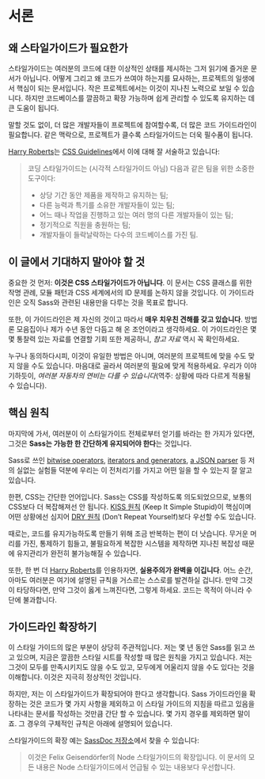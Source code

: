 
# 서론

## 왜 스타일가이드가 필요한가

스타일가이드는 여러분의 코드에 대한 이상적인 상태를 제시하는 그저 읽기에 즐거운 문서가 아닙니다. 어떻게 그리고 왜 코드가 쓰여야 하는지를 묘사하는, 프로젝트의 일생에서 핵심이 되는 문서입니다. 작은 프로젝트에서는 이것이 지나친 노력으로 보일 수 있습니다. 하지만 코드베이스를 깔끔하고 확장 가능하며 쉽게 관리할 수 있도록 유지하는 데 큰 도움이 됩니다.

말할 것도 없이, 더 많은 개발자들이 프로젝트에 참여할수록, 더 많은 코드 가이드라인이 필요합니다. 같은 맥락으로, 프로젝트가 클수록 스타일가이드는 더욱 필수품이 됩니다.

[Harry Roberts](http://csswizardry.com/)는 [CSS Guidelines](http://cssguidelin.es/#the-importance-of-a-styleguide)에서 이에 대해 잘 서술하고 있습니다:

<blockquote>
<p>코딩 스타일가이드는 (시각적 스타일가이드 아님) 다음과 같은 팀을 위한 소중한 도구이다:</p>
<ul>
<li>상당 기간 동안 제품을 제작하고 유지하는 팀;</li>
<li>다른 능력과 특기를 소유한 개발자들이 있는 팀;</li>
<li>어느 때나 작업을 진행하고 있는 여러 명의 다른 개발자들이 있는 팀;</li>
<li>정기적으로 직원을 충원하는 팀;</li>
<li>개발자들이 들락날락하는 다수의 코드베이스를 가진 팀.</li>
</ul>
</blockquote>

## 이 글에서 기대하지 말아야 할 것

중요한 것 먼저: **이것은 CSS 스타일가이드가 아닙니다**. 이 문서는 CSS 클래스를 위한 작명 관례, 모듈 패턴과 CSS 세계에서의 ID 문제를 논하지 않을 것입니다. 이 가이드라인은 오직 Sass와 관련된 내용만을 다루는 것을 목표로 합니다.

또한, 이 가이드라인은 제 자신의 것이고 따라서 **매우 치우친 견해를 갖고 있습니다**. 방법론 모음집이나 제가 수년 동안 다듬고 해 온 조언이라고 생각하세요. 이 가이드라인은 몇몇 통찰력 있는 자료를 연결할 기회 또한 제공하니, _참고 자료_ 역시 꼭 확인하세요.

누구나 동의하다시피, 이것이 유일한 방법은 아니며, 여러분의 프로젝트에 맞을 수도 맞지 않을 수도 있습니다. 마음대로 골라서 여러분의 필요에 맞게 적용하세요. 우리가 이야기하듯이, _여러분 자동차의 연비는 다를 수 있습니다_(역주: 상황에 따라 다르게 적용될 수 있습니다).

## 핵심 원칙

마지막에 가서, 여러분이 이 스타일가이드 전체로부터 얻기를 바라는 한 가지가 있다면, 그것은 **Sass는 가능한 한 간단하게 유지되어야 한다**는 것입니다.

Sass로 쓰인 [bitwise operators](https://github.com/HugoGiraudel/SassyBitwise), [iterators and generators](https://github.com/HugoGiraudel/SassyIteratorsGenerators), [a JSON parser](https://github.com/HugoGiraudel/SassyJSON) 등 저의 실없는 실험들 덕분에 우리는 이 전처리기를 가지고 어떤 일을 할 수 있는지 잘 알고 있습니다.

한편, CSS는 간단한 언어입니다. Sass는 CSS를 작성하도록 의도되었으므로, 보통의 CSS보다 더 복잡해져선 안 됩니다. [KISS 원칙](http://en.wikipedia.org/wiki/KISS_principle) (Keep It Simple Stupid)이 핵심이며 어떤 상황에선 심지어 [DRY 원칙](http://en.wikipedia.org/wiki/Don%27t_repeat_yourself) (Don’t Repeat Yourself)보다 우선할 수도 있습니다.

때로는, 코드를 유지가능하도록 만들기 위해 조금 반복하는 편이 더 낫습니다. 무거운 머리를 가진, 통제하기 힘들고, 불필요하게 복잡한 시스템을 제작하면 지나친 복잡성 때문에 유지관리가 완전히 불가능해질 수 있습니다.

또한, 한 번 더 [Harry Roberts](https://csswizardry.com/)를 인용하자면, **실용주의가 완벽을 이깁니다**. 어느 순간, 아마도 여러분은 여기에 설명된 규칙을 거스르는 스스로를 발견하실 겁니다. 만약 그것이 타당하다면, 만약 그것이 옳게 느껴진다면, 그렇게 하세요. 코드는 목적이 아니라 수단에 불과합니다.

## 가이드라인 확장하기

이 스타일 가이드의 많은 부분이 상당히 주관적입니다. 저는 몇 년 동안 Sass를 읽고 쓰고 있으며, 지금은 깔끔한 스타일 시트를 작성할 때 많은 원칙을 가지고 있습니다. 저는 그것이 모두를 만족시키지도 않을 수도 있고, 모두에게 어울리지 않을 수도 있다는 것을 이해합니다. 이것은 지극히 정상적인 것입니다.

하지만, 저는 이 스타일가이드가 확장되어야 한다고 생각합니다. Sass 가이드라인을 확장하는 것은 코드가 몇 가지 사항을 제외하고 이 스타일 가이드의 지침을 따르고 있음을 나타내는 문서를 작성하는 것만큼 간단 할 수 있습니다. 몇 가지 경우를 제외하면 말이죠. 그 경우의 구체적인 규칙은 아래에 설명되어 있습니다.

스타일가이드의 확장 예는 [SassDoc 저장소](https://github.com/SassDoc/sassdoc/blob/master/GUIDELINES.md)에서 찾을 수 있습니다:

> 이것은 Felix Geisendörfer의 Node 스타일가이드의 확장입니다. 이 문서의 모든 내용은 Node 스타일가이드에서 언급될 수 있는 내용보다 우선합니다.
